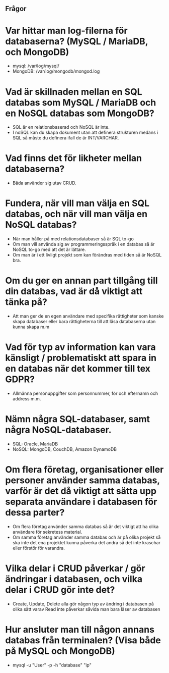 ## Frågor 
# Var hittar man log-filerna för databaserna? (MySQL / MariaDB, och MongoDB)

- mysql: /var/log/mysql/
- MongoDB: /var/log/mongodb/mongod.log

# Vad är skillnaden mellan en SQL databas som MySQL / MariaDB och en NoSQL databas som MongoDB?

- SQL är en relationsbaserad och NoSQL är inte. 
- I noSQL kan du skapa dokument utan att definera strukturen medans i SQL så måste du definera ifall de är INT/VARCHAR.

# Vad finns det för likheter mellan databaserna?

- Båda använder sig utav CRUD.

# Fundera, när vill man välja en SQL databas, och när vill man välja en NoSQL databas?

- När man håller på med relationsdatabaser så är SQL to-go
- Om man vill använda sig av programmeringsspråk i en databas så är NoSQL to-go med att det är lättare.
- Om man är i ett livligt projekt som kan förändras med tiden så är NoSQL bra.

# Om du ger en annan part tillgång till din databas, vad är då viktigt att tänka på?

- Att man ger de en egen användare med specifika rättigheter som kanske skapa databaser eller bara rättigheterna till att läsa databaserna utan kunna skapa m.m  

# Vad för typ av information kan vara känsligt / problematiskt att spara in en databas när det kommer till tex GDPR?

- Allmänna personuppgifter som personnummer, för och efternamn och address m.m.  

# Nämn några SQL-databaser, samt några NoSQL-databaser.

- SQL: Oracle, MariaDB
- NoSQL: MongoDB, CouchDB, Amazon DynamoDB

# Om flera företag, organisationer eller personer använder samma databas, varför är det då viktigt att sätta upp separata användare i databasen för dessa parter?

- Om flera företag använder samma databas så är det viktigt att ha olika användare för sekretess material.
- Om samma företag använder samma databas och är på olika projekt så ska inte det ena projektet kunna påverka det andra så det inte kraschar eller förstör för varandra. 

# Vilka delar i CRUD påverkar / gör ändringar i databasen, och vilka delar i CRUD gör inte det?

- Create, Update, Delete alla gör någon typ av ändring i databasen på olika sätt varav Read inte påverkar såvida man bara läser av databasen 

# Hur ansluter man till någon annans databas från terminalen? (Visa både på MySQL och MongoDB)

- mysql -u "User" -p -h  "database" "ip"
